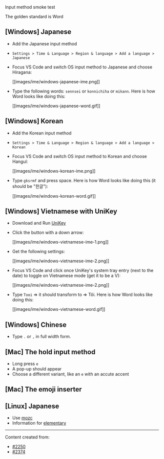 Input method smoke test

The golden standard is Word

## [Windows] Japanese
* Add the Japanese input method
 * `Settings > Time & Language > Region & language > Add a language > Japanese`

* Focus VS Code and switch OS input method to Japanese and choose Hiragana:

    [[images/ime/windows-japanese-ime.png]]

* Type the following words: `sennsei` or `konnichiha` or `mikann`. Here is how Word looks like doing this:

    [[images/ime/windows-japanese-word.gif]]

## [Windows] Korean
* Add the Korean input method
 * `Settings > Time & Language > Region & language > Add a language > Korean`

* Focus VS Code and switch OS input method to Korean and choose Hangul:

    [[images/ime/windows-korean-ime.png]]

* Type `gksrmf` and press space. Here is how Word looks like doing this (it should be "한글"):

    [[images/ime/windows-korean-word.gif]]

## [Windows] Vietnamese with UniKey
* Download and Run [UniKey](http://www.unikey.org/bdownload.php#uk)
* Click the button with a down arrow:

    [[images/ime/windows-vietnamese-ime-1.png]]

* Get the following settings:

    [[images/ime/windows-vietnamese-ime-2.png]]

* Focus VS Code and click once UniKey's system tray entry (next to the date) to toggle on Vietnamese mode (get it to be a V):

    [[images/ime/windows-vietnamese-ime-2.png]]

* Type `Tooi` => it should transform to => Tôi. Here is how Word looks like doing this:

    [[images/ime/windows-vietnamese-word.gif]]


## [Windows] Chinese
* Type `.` or `,` in full width form.

## [Mac] The hold input method
* Long press `e`
* A pop-up should appear
* Choose a different variant, like an `e` with an accute accent

## [Mac] The emoji inserter

## [Linux] Japanese
* Use [mozc](https://wiki.archlinux.org/index.php/Mozc)
* Information for [elementary](http://elementaryos.stackexchange.com/questions/271/how-can-i-enable-japanese-input)

---
Content created from:
* [#2250](https://github.com/Microsoft/vscode/issues/2250)
* [#2374](https://github.com/Microsoft/vscode/issues/2374)
